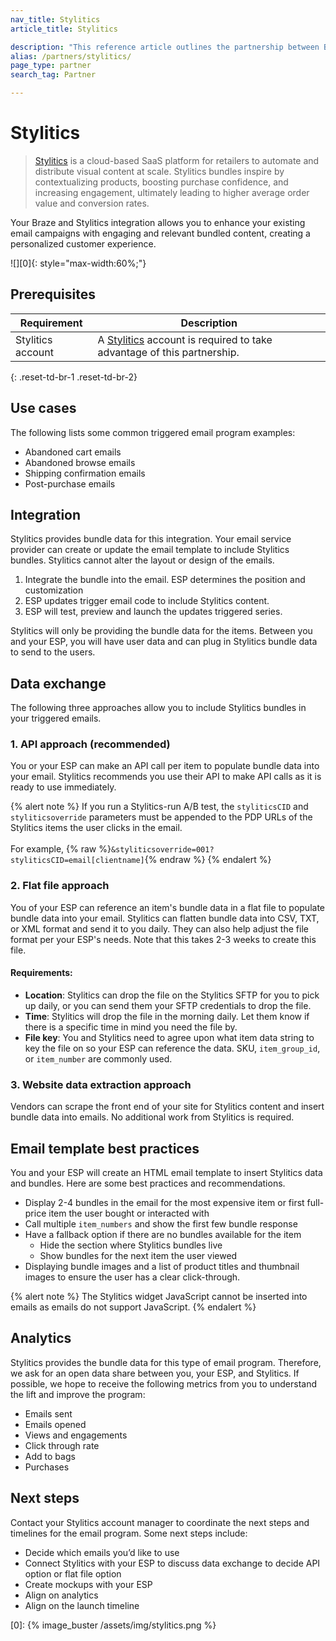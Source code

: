 ```yaml
---
nav_title: Stylitics
article_title: Stylitics

description: "This reference article outlines the partnership between Braze and Stylitics, a cloud-based SaaS platform that allows you to enhance your existing email campaigns with engaging and relevant bundled content, creating a personalized customer experience."
alias: /partners/stylitics/
page_type: partner
search_tag: Partner

---
```


# Stylitics

> [Stylitics](https://stylitics.com/) is a cloud-based SaaS platform for retailers to automate and distribute visual content at scale. Stylitics bundles inspire by contextualizing products, boosting purchase confidence, and increasing engagement, ultimately leading to higher average order value and conversion rates.

Your Braze and Stylitics integration allows you to enhance your existing email campaigns with engaging and relevant bundled content, creating a personalized customer experience.

![][0]{: style="max-width:60%;"}

## Prerequisites

| Requirement | Description |
| ----------- | ----------- |
| Stylitics account | A [Stylitics](https://stylitics.com/) account is required to take advantage of this partnership. |
{: .reset-td-br-1 .reset-td-br-2}

## Use cases

The following lists some common triggered email program examples:
- Abandoned cart emails 
- Abandoned browse emails 
- Shipping confirmation emails
- Post-purchase emails 

## Integration

Stylitics provides bundle data for this integration. Your email service provider can create or update the email template to include Stylitics bundles. Stylitics cannot alter the layout or design of the emails. 

1. Integrate the bundle into the email. ESP determines the position and customization
2. ESP updates trigger email code to include Stylitics content.
3. ESP will test, preview and launch the updates triggered series. 

Stylitics will only be providing the bundle data for the items. Between you and your ESP, you will have user data and can plug in Stylitics bundle data to send to the users.

## Data exchange

The following three approaches allow you to include Stylitics bundles in your triggered emails.

### 1. API approach (recommended)

You or your ESP can make an API call per item to populate bundle data into your email. Stylitics recommends you use their API to make API calls as it is ready to use immediately.

{% alert note %}
If you run a Stylitics-run A/B test, the `styliticsCID` and `styliticsoverride` parameters must be appended to the PDP URLs of the Stylitics items the user clicks in the email.
<br><br>
For example, {% raw %}`&styliticsoverride=001?styliticsCID=email[clientname]`{% endraw %}
{% endalert %}

### 2. Flat file approach
You of your ESP can reference an item's bundle data in a flat file to populate bundle data into your email. Stylitics can flatten bundle data into CSV, TXT, or XML format and send it to you daily. They can also help adjust the file format per your ESP's needs. Note that this takes 2-3 weeks to create this file.

#### Requirements:
- **Location**: Stylitics can drop the file on the Stylitics SFTP for you to pick up daily, or you can send them your SFTP credentials to drop the file. 
- **Time**: Stylitics will drop the file in the morning daily. Let them know if there is a specific time in mind you need the file by. 
- **File key**: You and Stylitics need to agree upon what item data string to key the file on so your ESP can reference the data. SKU, `item_group_id`, or `item_number` are commonly used. 

### 3. Website data extraction approach
Vendors can scrape the front end of your site for Stylitics content and insert bundle data into emails. No additional work from Stylitics is required. 

## Email template best practices 

You and your ESP will create an HTML email template to insert Stylitics data and bundles. Here are some best practices and recommendations. 
- Display 2-4 bundles in the email for the most expensive item or first full-price item the user bought or interacted with 
- Call multiple `item_numbers` and show the first few bundle response 
- Have a fallback option if there are no bundles available for the item 
	- Hide the section where Stylitics bundles live 
	- Show bundles for the next item the user viewed 
- Displaying bundle images and a list of product titles and thumbnail images to ensure the user has a clear click-through.

{% alert note %}
The Stylitics widget JavaScript cannot be inserted into emails as emails do not support JavaScript. 
{% endalert %}

## Analytics

Stylitics provides the bundle data for this type of email program. Therefore, we ask for an open data share between you, your ESP, and Stylitics. If possible, we hope to receive the following metrics from you to understand the lift and improve the program:
- Emails sent 
- Emails opened 
- Views and engagements 
- Click through rate 
- Add to bags 
- Purchases

## Next steps 

Contact your Stylitics account manager to coordinate the next steps and timelines for the email program. Some next steps include: 
- Decide which emails you’d like to use
- Connect Stylitics with your ESP to discuss data exchange to decide API option or flat file option 
- Create mockups with your ESP 
- Align on analytics 
- Align on the launch timeline 

[0]: {% image_buster /assets/img/stylitics.png %}